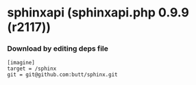 # sphinxapi (sphinxapi.php 0.9.9 (r2117))

### Download by editing deps file

    [imagine]
	target = /sphinx
	git = git@github.com:butt/sphinx.git
